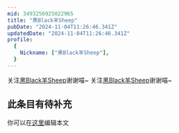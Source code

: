```yaml
---
mid: 3493256925022965
title: "黑Black羊Sheep"
pubDate: "2024-11-04T11:26:46.341Z"
updatedDate: "2024-11-04T11:26:46.341Z"
profile:
  {
    Nickname: ["黑Black羊Sheep"],
  }
---
```


关注[黑Black羊Sheep](https://space.bilibili.com/3493256925022965)谢谢喵~ 关注[黑Black羊Sheep](https://space.bilibili.com/3493256925022965)谢谢喵~

## 此条目有待补充
你可以在[这里](https://github.com/Yuhanawa/VTuber.ICU-Content/edit/master/v/黑Black羊Sheep/index.md)编辑本文
